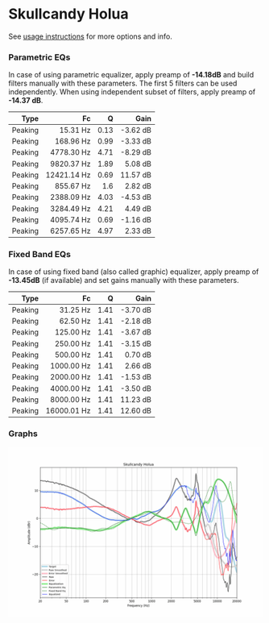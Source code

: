 # Skullcandy Holua
See [usage instructions](https://github.com/jaakkopasanen/AutoEq#usage) for more options and info.

### Parametric EQs
In case of using parametric equalizer, apply preamp of **-14.18dB** and build filters manually
with these parameters. The first 5 filters can be used independently.
When using independent subset of filters, apply preamp of **-14.37 dB**.

| Type    | Fc          |    Q | Gain     |
|--------:|------------:|-----:|---------:|
| Peaking | 15.31 Hz    | 0.13 | -3.62 dB |
| Peaking | 168.96 Hz   | 0.99 | -3.33 dB |
| Peaking | 4778.30 Hz  | 4.71 | -8.29 dB |
| Peaking | 9820.37 Hz  | 1.89 | 5.08 dB  |
| Peaking | 12421.14 Hz | 0.69 | 11.57 dB |
| Peaking | 855.67 Hz   | 1.6  | 2.82 dB  |
| Peaking | 2388.09 Hz  | 4.03 | -4.53 dB |
| Peaking | 3284.49 Hz  | 4.21 | 4.49 dB  |
| Peaking | 4095.74 Hz  | 0.69 | -1.16 dB |
| Peaking | 6257.65 Hz  | 4.97 | 2.33 dB  |

### Fixed Band EQs
In case of using fixed band (also called graphic) equalizer, apply preamp of **-13.45dB**
(if available) and set gains manually with these parameters.

| Type    | Fc          |    Q | Gain     |
|--------:|------------:|-----:|---------:|
| Peaking | 31.25 Hz    | 1.41 | -3.70 dB |
| Peaking | 62.50 Hz    | 1.41 | -2.18 dB |
| Peaking | 125.00 Hz   | 1.41 | -3.67 dB |
| Peaking | 250.00 Hz   | 1.41 | -3.15 dB |
| Peaking | 500.00 Hz   | 1.41 | 0.70 dB  |
| Peaking | 1000.00 Hz  | 1.41 | 2.66 dB  |
| Peaking | 2000.00 Hz  | 1.41 | -1.53 dB |
| Peaking | 4000.00 Hz  | 1.41 | -3.50 dB |
| Peaking | 8000.00 Hz  | 1.41 | 11.23 dB |
| Peaking | 16000.01 Hz | 1.41 | 12.60 dB |

### Graphs
![](./Skullcandy%20Holua.png)
